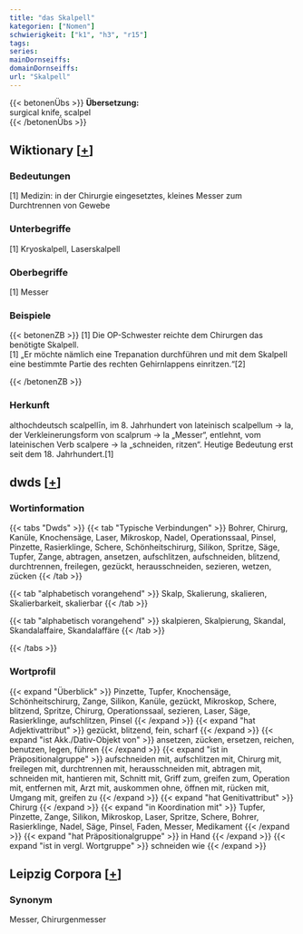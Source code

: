 ```yaml
---
title: "das Skalpell"
kategorien: ["Nomen"]
schwierigkeit: ["k1", "h3", "r15"]
tags:
series:
mainDornseiffs:
domainDornseiffs:
url: "Skalpell"
---
```


{{< betonenÜbs >}}
**Übersetzung:**  
surgical knife, scalpel  
{{< /betonenÜbs >}}

## Wiktionary [[+](https://de.wiktionary.org/wiki/Skalpell)]

### Bedeutungen
[1] Medizin: in der Chirurgie eingesetztes, kleines Messer zum Durchtrennen von Gewebe  

### Unterbegriffe
[1] Kryoskalpell, Laserskalpell  

### Oberbegriffe
[1] Messer  

### Beispiele
{{< betonenZB >}}
[1] Die OP-Schwester reichte dem Chirurgen das benötigte Skalpell.  
[1] „Er möchte nämlich eine Trepanation durchführen und mit dem Skalpell eine bestimmte Partie des rechten Gehirnlappens einritzen.“[2]  

{{< /betonenZB >}}
### Herkunft
althochdeutsch scalpellīn, im 8. Jahrhundert von lateinisch scalpellum → la, der Verkleinerungsform von scalprum → la „Messer“, entlehnt, vom lateinischen Verb scalpere → la „schneiden, ritzen“. Heutige Bedeutung erst seit dem 18. Jahrhundert.[1]  



## dwds [[+](https://www.dwds.de/wb/Skalpell)]

### Wortinformation
{{< tabs "Dwds" >}}
{{< tab "Typische Verbindungen" >}}
Bohrer, Chirurg, Kanüle, Knochensäge, Laser, Mikroskop, Nadel, Operationssaal, Pinsel, Pinzette, Rasierklinge, Schere, Schönheitschirurg, Silikon, Spritze, Säge, Tupfer, Zange, abtragen, ansetzen, aufschlitzen, aufschneiden, blitzend, durchtrennen, freilegen, gezückt, herausschneiden, sezieren, wetzen, zücken
{{< /tab >}}

{{< tab "alphabetisch vorangehend" >}}
Skalp, Skalierung, skalieren, Skalierbarkeit, skalierbar
{{< /tab >}}

{{< tab "alphabetisch vorangehend" >}}
skalpieren, Skalpierung, Skandal, Skandalaffaire, Skandalaffäre
{{< /tab >}}

{{< /tabs >}}

### Wortprofil
{{< expand "Überblick" >}} Pinzette, Tupfer, Knochensäge, Schönheitschirurg, Zange, Silikon, Kanüle, gezückt, Mikroskop, Schere, blitzend, Spritze, Chirurg, Operationssaal, sezieren, Laser, Säge, Rasierklinge, aufschlitzen, Pinsel {{< /expand >}}
{{< expand "hat Adjektivattribut" >}} gezückt, blitzend, fein, scharf {{< /expand >}}
{{< expand "ist Akk./Dativ-Objekt von" >}} ansetzen, zücken, ersetzen, reichen, benutzen, legen, führen {{< /expand >}}
{{< expand "ist in Präpositionalgruppe" >}} aufschneiden mit, aufschlitzen mit, Chirurg mit, freilegen mit, durchtrennen mit, herausschneiden mit, abtragen mit, schneiden mit, hantieren mit, Schnitt mit, Griff zum, greifen zum, Operation mit, entfernen mit, Arzt mit, auskommen ohne, öffnen mit, rücken mit, Umgang mit, greifen zu {{< /expand >}}
{{< expand "hat Genitivattribut" >}} Chirurg {{< /expand >}}
{{< expand "in Koordination mit" >}} Tupfer, Pinzette, Zange, Silikon, Mikroskop, Laser, Spritze, Schere, Bohrer, Rasierklinge, Nadel, Säge, Pinsel, Faden, Messer, Medikament {{< /expand >}}
{{< expand "hat Präpositionalgruppe" >}} in Hand {{< /expand >}}
{{< expand "ist in vergl. Wortgruppe" >}} schneiden wie {{< /expand >}}

## Leipzig Corpora [[+](https://corpora.uni-leipzig.de/en/res?word=Skalpell&corpusId=deu_newscrawl-public_2018)]


### Synonym
Messer, Chirurgenmesser

